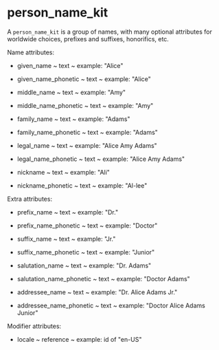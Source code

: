 # person_name_kit

A `person_name_kit` is a group of names, with many optional attributes for worldwide choices, prefixes and suffixes, honorifics, etc.

Name attributes:

* given_name ~ text ~ example: "Alice"

* given_name_phonetic ~ text ~ example: "Alice"

* middle_name ~ text ~ example: "Amy"

* middle_name_phonetic ~ text ~ example: "Amy"

* family_name ~ text ~ example: "Adams"

* family_name_phonetic ~ text ~ example: "Adams"

* legal_name ~ text ~ example: "Alice Amy Adams"

* legal_name_phonetic ~ text ~ example: "Alice Amy Adams"

* nickname ~ text ~ example: "Ali"

* nickname_phonetic ~ text ~ example: "Al-lee"

Extra attributes:

* prefix_name ~ text ~ example: "Dr."

* prefix_name_phonetic ~ text ~ example: "Doctor"

* suffix_name ~ text ~ example: "Jr."

* suffix_name_phonetic ~ text ~ example: "Junior"

* salutation_name ~ text ~ example: "Dr. Adams"

* salutation_name_phonetic ~ text ~ example: "Doctor Adams"

* addressee_name ~ text ~ example: "Dr. Alice Adams Jr."

* addressee_name_phonetic ~ text ~ example: "Doctor Alice Adams Junior"

Modifier attributes:

* locale ~ reference ~ example: id of "en-US"

